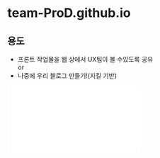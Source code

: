 # team-ProD.github.io

## 용도
- 프론트 작업물을 웹 상에서 UX팀이 볼 수있도록 공유  
or
- 나중에 우리 블로그 만들기!(지킬 기반)


![그냥 테스트로 만들어본 화면~](/navigation.html)